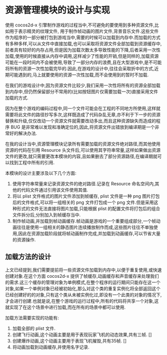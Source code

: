 # 资源管理模块的设计与实现
使用 cocos2d-x 引擎制作游戏的过程当中,不可避免的要使用到多种资源文件,比如用于表示精灵的纹理文件,
用于制作帧动画的图片文件,背景音乐文件.这些文件作为程序的一部分被打包到游戏当中,需要的时候可以加载到内存中.而加载的方式有多种多样,可以从文件中直接加载,也可以采取将资源文件全部加载到资源缓存中,前者具有较好的内存占用,但是因为加载次数太多导致性能的下降,后者采用一次性加载,使用的时候直接从内存中调用,这样减少了性能的开销,但是同样的,加载资源可能在一段时间内不会被使用,导致了一部分内存的浪费,且在大型游戏中,是不可能将所有的资源一次性加载完毕的.因此,在游戏的设计中,往往会采取折中的方式,近期可能遇到的,马上就要使用的资源一次性加载,而不会使用到的暂时不加载.

在我们的游戏设计中,因为资源文件比较少,我们采用一次性将所有的资源全部加载到内存中,但仍然保留部分不常用的(比如按钮图片仅需要加载一次)直接采用文件加载的方式.

因为在整个游戏的编码过程中,同一个文件可能会在工程的不同地方所使用,这样就需要将此文件的路径抄写多次,这样既造成了代码杂乱无章,亦不利于下一步的资源替换和升级,仅仅改动一个资源文件就需要改动多出,而且这种资源缺失而造成的程序 BUG 是非常难以发现和准确定位的,因此,将资源文件出错放到编译期是一个非常好的解决办法.

在我的设计当中,资源管理模块记录所有需要加载的资源文件绝对路径,而其他使用资源的代码在引用 Resource 头文件后,可以使用其字符串常量,这样如果做出资源文件的更改,就只需要更改本模块的内容,且如果删去了部分资源路径,在编译期就可以找到工程中所有的引用.

本模块的设计主要涉及以下几个方面:

1. 使用字符串常量来记录资源文件的绝对路径.记录在 Resource 命名空间内,其他的代码文件通过引用该文件使用其值.
2. 将以 plist 文件格式的图片文件添加到帧缓存, plist 文件是一种 png 图片打包后的文件格式,可以将一组相关的 png 文件打包成一个 png 文件.但是采用这种形式的文件无法直接将图片加载,只能根据 plist 的配置文件将打包后的组合文件拆分后,分别加入到帧缓存当中.
3. 制作帧动画,并加载到帧动画缓存.帧动画是游戏的一个重要组成部分,一个帧动画往往是使用一组相关的静态图片连续播放制作而成,这些图片往往不单独使用,因此在资源加载阶段就将帧动画制作完成,并加载到动画缓存,可以节省大量的资源操作.

## 加载方法的设计

上文已经提到,我们需要提前将一些资源文件加载到内存中,以便于重复使用,或快速创建对象.在这个方面 cocos2d-x 提供了帧缓存,动画缓存和声音缓存来处理我们的需求.这三个缓存的管理对象为单例模式,在整个程序的运行期间只能存在这一个对象,如果一个单例对象已经被初始化,那么对这个类的重复实例化将全部返回这个已经创建好的的对象,只有这个类从未被实例化过,即没有一个此类的对象的情况下,才会进行创建.也就是说,在整个游戏的运行过程中,所有的代码将共享一个对象,这就实现了在这个场景中进行加载,而在所有的场景中都可以使用.

加载方法需要实现的功能有:

1. 加载全部的 plist 文件.
2. 创建飞行动画,这个动画主要是用于表现玩家飞机的动态效果,共有三帧.
[]
3. 创建爆炸动画,这个动画主要用于表现飞机摧毁,共有35帧.
[]
4. 将动画加载到动画缓存,并使用名字记录.

